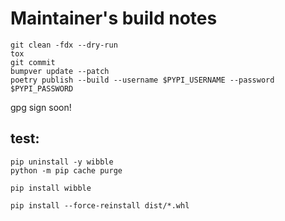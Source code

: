 # Maintainer's build notes

```
git clean -fdx --dry-run
tox
git commit 
bumpver update --patch
poetry publish --build --username $PYPI_USERNAME --password $PYPI_PASSWORD
```

gpg sign soon!

## test:
```
pip uninstall -y wibble
python -m pip cache purge

pip install wibble

pip install --force-reinstall dist/*.whl
```
